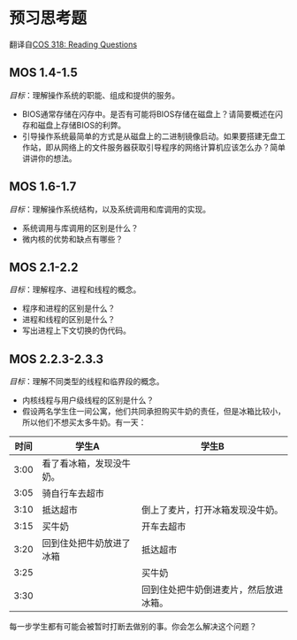 # 预习思考题
翻译自[COS 318: Reading Questions](http://www.cs.princeton.edu/courses/archive/fall08/cos318/reading/questions.html)
## MOS 1.4-1.5
*目标*：理解操作系统的职能、组成和提供的服务。
- BIOS通常存储在闪存中。是否有可能将BIOS存储在磁盘上？请简要概述在闪存和磁盘上存储BIOS的利弊。
- 引导操作系统最简单的方式是从磁盘上的二进制镜像启动。如果要搭建无盘工作站，即从网络上的文件服务器获取引导程序的网络计算机应该怎么办？简单讲讲你的想法。

## MOS 1.6-1.7
*目标*：理解操作系统结构，以及系统调用和库调用的实现。
- 系统调用与库调用的区别是什么？
- 微内核的优势和缺点有哪些？

## MOS 2.1-2.2
*目标*：理解程序、进程和线程的概念。
- 程序和进程的区别是什么？
- 进程和线程的区别是什么？
- 写出进程上下文切换的伪代码。

## MOS 2.2.3-2.3.3
*目标*：理解不同类型的线程和临界段的概念。
- 内核线程与用户级线程的区别是什么？
- 假设两名学生住一间公寓，他们共同承担购买牛奶的责任，但是冰箱比较小，所以他们不想买太多牛奶。有一天：

| 时间 | 学生A                    | 学生B                                  |
|------|--------------------------|----------------------------------------|
| 3:00 | 看了看冰箱，发现没牛奶。 |                                        |
| 3:05 | 骑自行车去超市           |                                        |
| 3:10 | 抵达超市                 | 倒上了麦片，打开冰箱发现没牛奶。       |
| 3:15 | 买牛奶                   | 开车去超市                             |
| 3:20 | 回到住处把牛奶放进了冰箱 | 抵达超市                               |
| 3:25 |                          | 买牛奶                                 |
| 3:30 |                          | 回到住处把牛奶倒进麦片，然后放进冰箱。 |

每一步学生都有可能会被暂时打断去做别的事。你会怎么解决这个问题？
